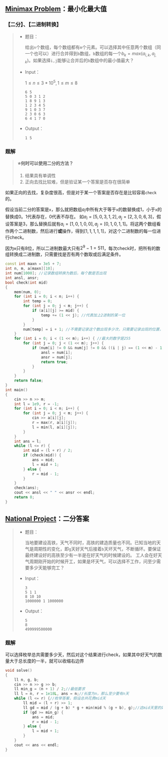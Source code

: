 ## [Minimax Problem](https://codeforces.com/contest/1288/problem/D)：最小化最大值
### 【二分】、【二进制转换】

> - 题目：
>
>   给出`n`个数组，每个数组都有`m`个元素。可以选择其中任意两个数组（同一个也可以）进行合并得到`b`数组，`b`数组的每一个$b_k=max(a_{i,k},a_{j,k})$。如果选择`i,j`能够让合并后的`b`数组中的最小值最大？
>
> - Input：
>
>   $1\leq n \leq 3*10^5,1\leq m\leq 8$
>
>   ```
>   6 5
>   5 0 3 1 2
>   1 8 9 1 3
>   1 2 3 4 5
>   9 1 0 3 7
>   2 3 0 6 3
>   6 4 1 7 0
>   ```
>
> - Output：
>
>   ```
>   1 5
>   ```

### 题解

> **:star:何时可以使用二分的方法？**
>
> 1. 结果具有单调性
> 2. 正向去找比较难，但是验证某一个答案是否存在很简单

如果正向的去找，复杂度很高，但是对于某一个答案是否存在是比较容易`check`的。

假设当前二分的答案是`x`，那么就把数组$a_i$中所有大于等于`x`的数替换成1，小于`x`的替换成0。1代表存在，0代表不存在。
如$a_i=[5,0,3,1,2],a_j=[2,3,0,6,3]$，假设答案是3，那么替换后就有$a_i=[1,0,1,0,0],a_j=[0,1,0,1,1]$。将这两个数组看作两个二进制数，然后进行**或**操作，得到$[1,1,1,1,1]$，对这个二进制数的每一位进行check。

因为`m`只有8位，所以二进制数最大只有$2^9-1=511$，每次check时，把所有的数组转换成二进制数，只需要找是否有两个数取或后满足条件。

```c++
const int maxn = 3e5 + 7;
int n, m, a[maxn][10];
int num[1000]; //记录数组转换为数后，每个数是否出现
int ansl, ansr;
bool check(int mid)
{
    mem(num, 0);
    for (int i = 0; i < n; i++) {
        int temp = 0;
        for (int j = 0; j < m; j++) {
            if (a[i][j] >= mid) {
                temp += (1 << j); //代表加上2进制的某一位
            }
        }
        num[temp] = i + 1; //不需要记录这个数出现多少次，只需要记录出现的位置，就能作为答案输出
    }
    for (int i = 0; i < (1 << m); i++) { //最大的数字是255
        for (int j = 0; j < (1 << m); j++) {
            if (num[i] != 0 && num[j] != 0 && ((i | j) == (1 << m) - 1)) { //全为1
                ansl = num[i];
                ansr = num[j];
                return true;
            }
        }
    }
    return false;
}
int main()
{
    cin >> n >> m;
    int l = 1e9, r = -1;
    for (int i = 0; i < n; i++) {
        for (int j = 0; j < m; j++) {
            cin >> a[i][j];
            r = max(r, a[i][j]);
            l = min(l, a[i][j]);
        }
    }
    int ans = l;
    while (l <= r) {
        int mid = (l + r) / 2;
        if (check(mid)) {
            ans = mid;
            l = mid + 1;
        } else {
            r = mid - 1;
        }
    }
    check(ans);
    cout << ansl << " " << ansr << endl;
    return 0;
}
```



## [National Project](https://codeforces.com/contest/1303/problem/B)：二分答案

> - 题目：
>
>   当地要建设高铁，天气不同时，高铁的建造质量也不同。已知当地的天气是周期性的变化，即`g`天好天气后接着`b`天坏天气，不断循环。要保证最终建设好的高铁至少有一半是在好天气的时候建设的。
>   工人会在好天气周期刚开始的时候开工，如果是坏天气，可以选择不工作，问至少需要多少天能够完工？
>
> - Input：
>
>   ```
>   3
>   5 1 1
>   8 10 10
>   1000000 1 1000000
>   ```
>
> - Output：
>
>   ```
>   5
>   8
>   499999500000
>   ```

### 题解

可以选择枚举总共需要多少天，然后对这个结果进行check，如果其中好天气的数量大于总长度的一半，就可以收缩右边界

```c++
void solve()
{
    ll n, g, b;
    cin >> n >> g >> b;
    ll min_g = (n + 1) / 2;//最低要求
    ll l = n, r = 1e18L, ans = n;//长度为n，那么至少要有n天
    while (l <= r) {//枚举答案，假设总共花费mid天
        ll mid = (l + r) >> 1;
        ll gd = mid / (g + b) * g + min(mid % (g + b), g);//这mid天里的好天气数目
        if (gd >= min_g) {
            ans = mid;
            r = mid - 1;
        } else {
            l = mid + 1;
        }
    }
    cout << ans << endl;
}
```

